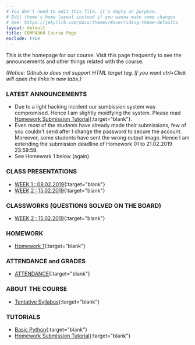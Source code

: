 ```yaml
---
# You don't need to edit this file, it's empty on purpose.
# Edit theme's home layout instead if you wanna make some changes
# See: https://jekyllrb.com/docs/themes/#overriding-theme-defaults
layout: default
title: COMP4360 Course Page
exclude: true
---
```


This is the homepage for our course. Visit this page frequently to see the announcements and other things related with the course.

_(Notice: Github.io does not support HTML target tag. If you want ctrl+Click will open the links in new tabs.)_


### **LATEST ANNOUNCEMENTS**

- Due to a light hacking incident our sumbission system was compromised. Hence I am slightly moidfying the system. Please read [Homework Submission Tutorial](/tutorials/homework-submission-tutorial/){:target="blank"}.
- Even most of the students have already made their submissions, few of you couldn't send after I change the password to secure the account. Moreover, some students have sent the wrong output image. Hence I am extending the submission deadline of Homework 01 to 21.02.2019 23:59:59.
- See Homework 1 below (again).


### **CLASS PRESENTATIONS**
- [WEEK 1 : 08.02.2019](https://docs.google.com/presentation/d/15CgUzOMa9H-jxMAjTw6iCbmaI_RXIbR76VgI0VQywTA/edit?usp=sharing){:target="blank"}
- [WEEK 2 : 15.02.2019](https://docs.google.com/presentation/d/1O2UdqBU7esl2hefXjT58tL-HsyoXR0W2NkTjnGjs7KI/edit?usp=sharing){:target="blank"}


### **CLASSWORKS (QUESTIONS SOLVED ON THE BOARD)**
- [WEEK 2 : 15.02.2019](https://drive.google.com/file/d/1qC9AVsdsdMoIxMOFPGULV0VL63wg7Zwy/view?usp=sharing){:target="blank"}



### **HOMEWORK**

- [Homework 1](/homeworks/homework-01/){:target="blank"}


### **ATTENDANCE and GRADES**

- [ATTENDANCE](https://docs.google.com/spreadsheets/d/e/2PACX-1vQi_SM1nSkfqj26a5iR9_oE8eUeCJTJRT6oMyfgSqM1wKN_MhCEI9A4bnHf4z16rqhzAuu0ReQ8_tE8/pubhtml?gid=1713380079&single=true){:target="blank"}


### **ABOUT THE COURSE**

- [Tentative Syllabus](syllabus/){:target="blank"}


### **TUTORIALS**

- [Basic Python](/tutorials/basic-python-tutorial/){:target="blank"}
- [Homework Submission Tutorial](/tutorials/homework-submission-tutorial/){:target="blank"}


<!-- 
### **PYTHON SCRIPTS**

 - You can reach the sample python scripts we see in the lectures [here](https://github.com/comp4360/comp4360.github.io/tree/master/scripts){:target="blank"}.


-->
